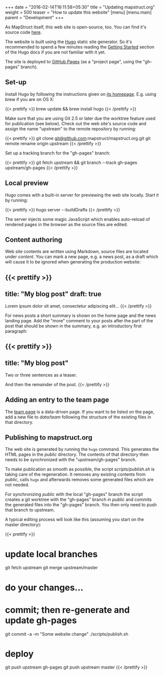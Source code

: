 +++
date = "2016-02-14T16:11:58+05:30"
title = "Updating mapstruct.org"
weight = 500
teaser = "How to update this website"
[menu]
[menu.main]
parent = "Development"
+++

As MapStruct itself, this web site is open-source, too. You can find it's source code [here](https://github.com/mapstruct/mapstruct.org).

The website is built using the [Hugo](http://gohugo.io/) static site generator. So it's recommended to spend a few minutes reading the [Getting Started](http://gohugo.io/overview/introduction/) section of the Hugo docs if you are not familiar with it yet.

The site is deployed to [GitHub Pages](https://help.github.com/categories/github-pages-basics/) (as a "project page", using the "gh-pages" branch).

## Set-up

Install Hugo by following the instructions given on [its homepage](http://gohugo.io/). E.g. using brew if you are on OS X:

{{< prettify >}}
brew update && brew install hugo
{{< /prettify >}}

Make sure that you are using Git 2.5 or later due the worktree feature used for publication (see below).
Check out the web site's source code and assign the name "upstream" to the remote repository by running:

{{< prettify >}}
git clone git@github.com:mapstruct/mapstruct.org.git
git remote rename origin upstream
{{< /prettify >}}

Set up a tracking branch for the "gh-pages" branch:

{{< prettify >}}
git fetch upstream && git branch --track gh-pages upstream/gh-pages
{{< /prettify >}}

## Local preview

Hugo comes with a built-in server for previewing the web site locally. Start it by running:

{{< prettify >}}
hugo server --buildDrafts
{{< /prettify >}}

The server injects some magic JavaScript which enables auto-reload of rendered pages in the browser as the source files are edited.

## Content authoring

Web site contents are written using Markdown, source files are located under _content_. You can mark a new page, e.g. a news post, as a draft which will cause it to be ignored when generating the production website:

{{< prettify >}}
---
title: "My blog post"
draft: true
---
Lorem ipsum dolor sit amet, consectetur adipiscing elit...
{{< /prettify >}}

For news posts a short summary is shown on the home page and the news landing page. Add the "more" comment to your posts after the part of the post that should be shown in the summary, e.g. an introductory first paragraph:

{{< prettify >}}
---
title: "My blog post"
---
Two or three sentences as a teaser.

<!--more-->

And then the remainder of the post.
{{< /prettify >}}

## Adding an entry to the team page

The [team page](/development/team) is a data-driven page. If you want to be listed on the page, add a new file to _data/team_ following the structure of the existing files in that directory.

## Publishing to mapstruct.org

The web site is generated by running the `hugo` command. This generates the HTML pages in the _public_ directory. The contents of that directory then needs to be synchronized with the "upstream/gh-pages" branch.

To make publication as smooth as possible, the script _scripts/publish.sh_ is taking care of the regeneration. It removes any existing contents from _public_, calls `hugo` and afterwards removes some generated files which are not needed.

For synchronizing _public_ with the local "gh-pages" branch the script creates a git worktree with the "gh-pages" branch in _public_ and commits the generated files into the "gh-pages" branch. You then only need to push that branch to upstream.

A typical editing process will look like this (assuming you start on the master directory):

{{< prettify >}}
# update local branches
git fetch upstream
git merge upstream/master

# do your changes...

# commit; then re-generate and update gh-pages
git commit -a -m "Some website change"
./scripts/publish.sh

# deploy
git push upstream gh-pages
git push upstream master
{{< /prettify >}}
